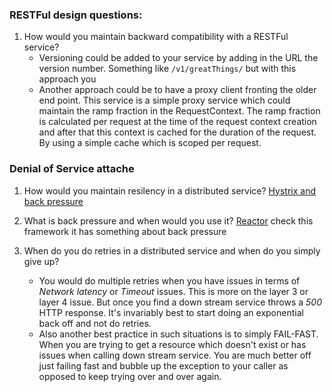 ### RESTFul design questions:

1. How would you maintain backward compatibility with a RESTFul service?
   * Versioning could be added to your service by adding in the URL the version number. Something like `/v1/greatThings/` but with this approach you 
   * Another approach could be to have a proxy client fronting the older end point. This service is a simple proxy service which could maintain the ramp fraction in the RequestContext. The ramp fraction is calculated per request at the time of the request context creation and after that this context is cached for the duration of the request. By using a simple cache which is scoped per request.


### Denial of Service attache

1. How would you maintain resilency in a distributed service?
[Hystrix and back pressure](https://github.com/Netflix/Hystrix/issues/1089)

2. What is back pressure and when would you use it? 
[Reactor](https://github.com/reactor/reactor-core) check this framework it has something about back pressure

3. When do you do retries in a distributed service and when do you simply give up? 
   * You would do multiple retries when you have issues in terms of *Network latency* or *Timeout* issues. This is more on the layer 3 or layer 4 issue. But once you find a down stream service throws a *500* HTTP response. It's invariably best to start doing an exponential back off and not do retries. 
   * Also another best practice in such situations is to simply FAIL-FAST. When you are trying to get a resource which doesn't exist or has issues when calling down stream service. You are much better off just failing fast and bubble up the exception to your caller as opposed to keep trying over and over again.
